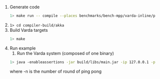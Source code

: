 
1. Generate code
    ```bash
    1> make run -- compile --places benchmarks/bench-mpp/varda-inline/places.yml --targets benchmarks/bench-mpp/varda-inline/targets.yml --filename benchmarks/bench-mpp/varda-inline/bench.varch --impl benchmarks/libbench.vimpl --impl benchmarks/bench-mpp/varda-inline/bench.vimpl --provenance 0
    ```
1. ```1> cd compiler-build/akka```
1. Build Varda targets
    ```bash
    1> make
    ```
1. Run example
    1. Run the Varda system (composed of one binary)
    ```bash
    1> java -enableassertions -jar build/libs/main.jar -ip 127.0.0.1 -p 25520 -s akka://systemProject_name@127.0.0.1:25520 -l 8080 -vp placeB -n 100 -warmup 100
    ```
    where
    -n is the number of round of ping pong